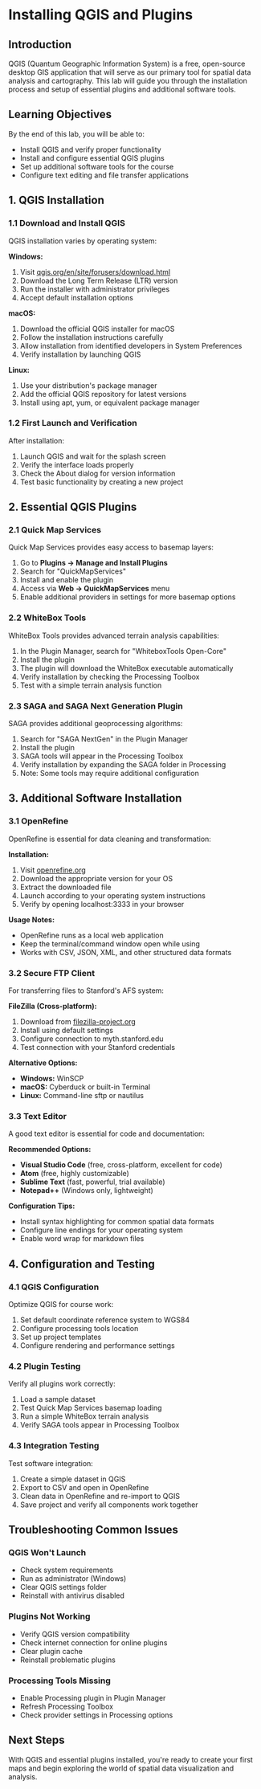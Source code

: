 # Installing QGIS and Plugins

## Introduction

QGIS (Quantum Geographic Information System) is a free, open-source desktop GIS application that will serve as our primary tool for spatial data analysis and cartography. This lab will guide you through the installation process and setup of essential plugins and additional software tools.

## Learning Objectives

By the end of this lab, you will be able to:

- Install QGIS and verify proper functionality
- Install and configure essential QGIS plugins
- Set up additional software tools for the course
- Configure text editing and file transfer applications

## 1. QGIS Installation

### 1.1 Download and Install QGIS

QGIS installation varies by operating system:

**Windows:**

1. Visit [qgis.org/en/site/forusers/download.html](https://qgis.org/en/site/forusers/download.html)
2. Download the Long Term Release (LTR) version
3. Run the installer with administrator privileges
4. Accept default installation options

**macOS:**

1. Download the official QGIS installer for macOS
2. Follow the installation instructions carefully
3. Allow installation from identified developers in System Preferences
4. Verify installation by launching QGIS

**Linux:**

1. Use your distribution's package manager
2. Add the official QGIS repository for latest versions
3. Install using apt, yum, or equivalent package manager

### 1.2 First Launch and Verification

After installation:

1. Launch QGIS and wait for the splash screen
2. Verify the interface loads properly
3. Check the About dialog for version information
4. Test basic functionality by creating a new project

## 2. Essential QGIS Plugins

### 2.1 Quick Map Services

Quick Map Services provides easy access to basemap layers:

1. Go to **Plugins → Manage and Install Plugins**
2. Search for "QuickMapServices"
3. Install and enable the plugin
4. Access via **Web → QuickMapServices** menu
5. Enable additional providers in settings for more basemap options

### 2.2 WhiteBox Tools

WhiteBox Tools provides advanced terrain analysis capabilities:

1. In the Plugin Manager, search for "WhiteboxTools Open-Core"
2. Install the plugin
3. The plugin will download the WhiteBox executable automatically
4. Verify installation by checking the Processing Toolbox
5. Test with a simple terrain analysis function

### 2.3 SAGA and SAGA Next Generation Plugin

SAGA provides additional geoprocessing algorithms:

1. Search for "SAGA NextGen" in the Plugin Manager
2. Install the plugin
3. SAGA tools will appear in the Processing Toolbox
4. Verify installation by expanding the SAGA folder in Processing
5. Note: Some tools may require additional configuration

## 3. Additional Software Installation

### 3.1 OpenRefine

OpenRefine is essential for data cleaning and transformation:

**Installation:**

1. Visit [openrefine.org](https://openrefine.org)
2. Download the appropriate version for your OS
3. Extract the downloaded file
4. Launch according to your operating system instructions
5. Verify by opening localhost:3333 in your browser

**Usage Notes:**

- OpenRefine runs as a local web application
- Keep the terminal/command window open while using
- Works with CSV, JSON, XML, and other structured data formats

### 3.2 Secure FTP Client

For transferring files to Stanford's AFS system:

**FileZilla (Cross-platform):**

1. Download from [filezilla-project.org](https://filezilla-project.org)
2. Install using default settings
3. Configure connection to myth.stanford.edu
4. Test connection with your Stanford credentials

**Alternative Options:**

- **Windows:** WinSCP
- **macOS:** Cyberduck or built-in Terminal
- **Linux:** Command-line sftp or nautilus

### 3.3 Text Editor

A good text editor is essential for code and documentation:

**Recommended Options:**

- **Visual Studio Code** (free, cross-platform, excellent for code)
- **Atom** (free, highly customizable)
- **Sublime Text** (fast, powerful, trial available)
- **Notepad++** (Windows only, lightweight)

**Configuration Tips:**

- Install syntax highlighting for common spatial data formats
- Configure line endings for your operating system
- Enable word wrap for markdown files

## 4. Configuration and Testing

### 4.1 QGIS Configuration

Optimize QGIS for course work:

1. Set default coordinate reference system to WGS84
2. Configure processing tools location
3. Set up project templates
4. Configure rendering and performance settings

### 4.2 Plugin Testing

Verify all plugins work correctly:

1. Load a sample dataset
2. Test Quick Map Services basemap loading
3. Run a simple WhiteBox terrain analysis
4. Verify SAGA tools appear in Processing Toolbox

### 4.3 Integration Testing

Test software integration:

1. Create a simple dataset in QGIS
2. Export to CSV and open in OpenRefine
3. Clean data in OpenRefine and re-import to QGIS
4. Save project and verify all components work together

## Troubleshooting Common Issues

### QGIS Won't Launch

- Check system requirements
- Run as administrator (Windows)
- Clear QGIS settings folder
- Reinstall with antivirus disabled

### Plugins Not Working

- Verify QGIS version compatibility
- Check internet connection for online plugins
- Clear plugin cache
- Reinstall problematic plugins

### Processing Tools Missing

- Enable Processing plugin in Plugin Manager
- Refresh Processing Toolbox
- Check provider settings in Processing options

## Next Steps

With QGIS and essential plugins installed, you're ready to create your first maps and begin exploring the world of spatial data visualization and analysis.
